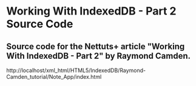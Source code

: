 # Working With IndexedDB - Part 2 Source Code

Source code for the Nettuts+ article "Working With IndexedDB - Part 2" by Raymond Camden.
-------------------------------------------------------

http://localhost/xml_html/HTML5/IndexedDB/Raymond-Camden_tutorial/Note_App/index.html




